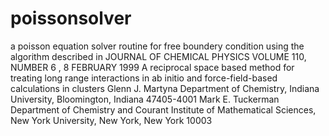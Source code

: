 # poissonsolver
a poisson equation solver routine for free boundery condition using the algorithm described in JOURNAL OF CHEMICAL PHYSICS VOLUME 110, NUMBER 6 , 8 FEBRUARY 1999 A reciprocal space based method for treating long range interactions in ab initio and force-field-based calculations in clusters Glenn J. Martyna Department of Chemistry, Indiana University, Bloomington, Indiana 47405-4001 Mark E. Tuckerman Department of Chemistry and Courant Institute of Mathematical Sciences, New York University, New York, New York 10003
